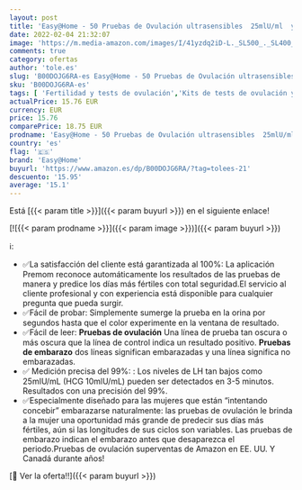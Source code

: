 ```yaml
---
layout: post
title: 'Easy@Home - 50 Pruebas de Ovulación ultrasensibles  25mlU/ml  y 20 Pruebas de Embarazo ultrasensibles  10mlU/ml ：Monitor de Ovulación y Fertilidad Precisos desarrollado por App Premom  iOS & Android  Español - 50LH & 20HCG'
date: 2022-02-04 21:32:07
image: 'https://m.media-amazon.com/images/I/41yzdq2iD-L._SL500_._SL400_.jpg'
comments: true
category: ofertas
author: 'tole.es'
slug: 'B00DOJG6RA-es Easy@Home - 50 Pruebas de Ovulación ultrasensibles...'
sku: 'B00DOJG6RA-es'
tags: [ 'Fertilidad y tests de ovulación','Kits de tests de ovulación y fertilidad','Monitores de diagnóstico y salud','Pruebas médicas y tests','Salud y cuidado personal','Suministros y equipamiento médico','android','easy@home', ]
actualPrice: 15.76 EUR
currency: EUR
price: 15.76
comparePrice: 18.75 EUR
prodname: 'Easy@Home - 50 Pruebas de Ovulación ultrasensibles  25mlU/ml  y 20 Pruebas de Embarazo ultrasensibles  10mlU/ml ：Monitor de Ovulación y Fertilidad Precisos desarrollado por App Premom  iOS & Android  Español - 50LH & 20HCG'
country: 'es'
flag: '🇪🇸'
brand: 'Easy@Home'
buyurl: 'https://www.amazon.es/dp/B00DOJG6RA/?tag=tolees-21'
descuento: '15.95'
average: '15.1'
---
```


Está [{{< param title >}}]({{< param buyurl >}}) en el siguiente enlace!

[![{{< param prodname >}}]({{< param image >}})]({{< param buyurl >}})

ℹ️:

- ✅La satisfacción del cliente está garantizada al 100%: La aplicación Premom reconoce automáticamente los resultados de las pruebas de manera y predice los días más fértiles con total seguridad.El servicio al cliente profesional y con experiencia está disponible para cualquier pregunta que pueda surgir.
- ✅Fácil de probar: Simplemente sumerge la prueba en la orina por segundos hasta que el color experimente en la ventana de resultado.
- ✅Fácil de leer: **Pruebas de ovulación** Una línea de prueba tan oscura o más oscura que la línea de control indica un resultado positivo. **Pruebas de embarazo** dos líneas significan embarazadas y una línea significa no embarazadas.
- ✅ Medición precisa del 99%: : Los niveles de LH tan bajos como 25mIU/mL (HCG 10mlU/mL) pueden ser detectados en 3-5 minutos. Resultados con una precisión del 99%.
- ✅Especialmente diseñado para las mujeres que están “intentando concebir” embarazarse naturalmente: las pruebas de ovulación le brinda a la mujer una oportunidad más grande de predecir sus días más fértiles, aún si las longitudes de sus ciclos son variables. Las pruebas de embarazo indican el embarazo antes que desaparezca el periodo.Pruebas de ovulación superventas de Amazon en EE. UU. Y Canadá durante años!

[🛒 Ver la oferta!!]({{< param buyurl >}})
